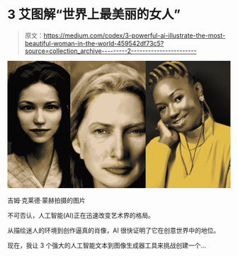 # 3 艾图解“世界上最美丽的女人”

> 原文：<https://medium.com/codex/3-powerful-ai-illustrate-the-most-beautiful-woman-in-the-world-459542df73c5?source=collection_archive---------2----------------------->

![](img/82b0648cbb6d27bbb3542ce0df531339.png)

吉姆·克莱德·蒙赫拍摄的图片

不可否认，人工智能(AI)正在迅速改变艺术界的格局。

从描绘迷人的环境到创作逼真的肖像，AI 很快证明了它在创意世界中的地位。

现在，我让 3 个强大的人工智能文本到图像生成器工具来挑战创建一个…